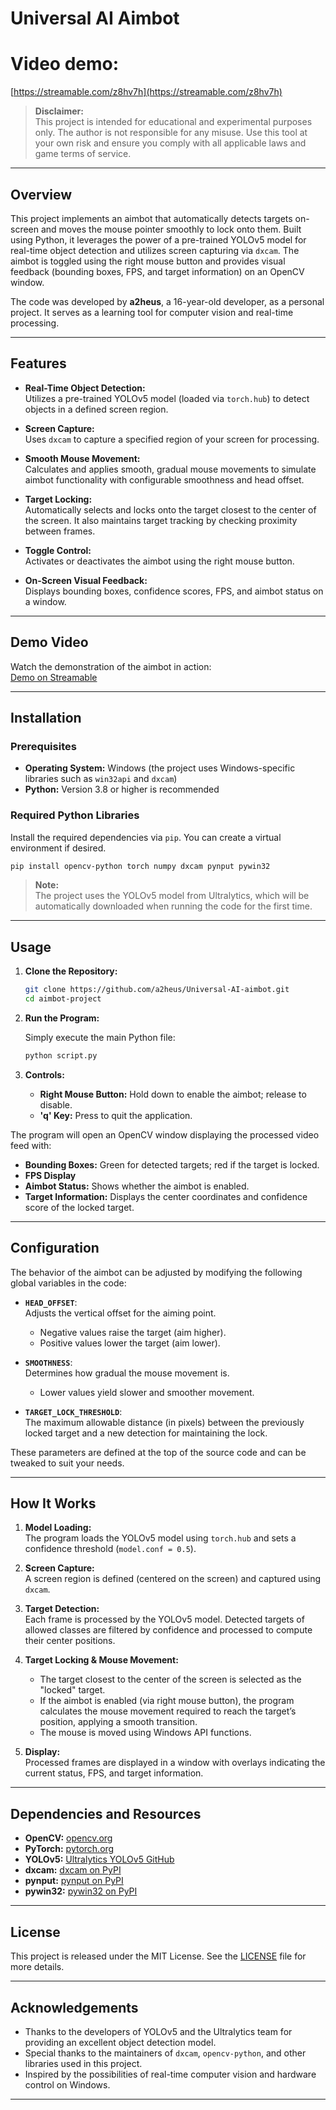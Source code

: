 # Universal AI Aimbot

# Video demo:
[https://streamable.com/z8hv7h](https://streamable.com/z8hv7h)

> **Disclaimer:**  
> This project is intended for educational and experimental purposes only. The author is not responsible for any misuse. Use this tool at your own risk and ensure you comply with all applicable laws and game terms of service.

---

## Overview

This project implements an aimbot that automatically detects targets on-screen and moves the mouse pointer smoothly to lock onto them. Built using Python, it leverages the power of a pre-trained YOLOv5 model for real-time object detection and utilizes screen capturing via `dxcam`. The aimbot is toggled using the right mouse button and provides visual feedback (bounding boxes, FPS, and target information) on an OpenCV window.

The code was developed by **a2heus**, a 16-year-old developer, as a personal project. It serves as a learning tool for computer vision and real-time processing.

---

## Features

- **Real-Time Object Detection:**  
  Utilizes a pre-trained YOLOv5 model (loaded via `torch.hub`) to detect objects in a defined screen region.
  
- **Screen Capture:**  
  Uses `dxcam` to capture a specified region of your screen for processing.
  
- **Smooth Mouse Movement:**  
  Calculates and applies smooth, gradual mouse movements to simulate aimbot functionality with configurable smoothness and head offset.
  
- **Target Locking:**  
  Automatically selects and locks onto the target closest to the center of the screen. It also maintains target tracking by checking proximity between frames.
  
- **Toggle Control:**  
  Activates or deactivates the aimbot using the right mouse button.
  
- **On-Screen Visual Feedback:**  
  Displays bounding boxes, confidence scores, FPS, and aimbot status on a window.

---

## Demo Video

Watch the demonstration of the aimbot in action:  
[Demo on Streamable](https://streamable.com/z8hv7h)

---

## Installation

### Prerequisites

- **Operating System:** Windows (the project uses Windows-specific libraries such as `win32api` and `dxcam`)
- **Python:** Version 3.8 or higher is recommended

### Required Python Libraries

Install the required dependencies via `pip`. You can create a virtual environment if desired.

```bash
pip install opencv-python torch numpy dxcam pynput pywin32
```

> **Note:**  
> The project uses the YOLOv5 model from Ultralytics, which will be automatically downloaded when running the code for the first time.

---

## Usage

1. **Clone the Repository:**

   ```bash
   git clone https://github.com/a2heus/Universal-AI-aimbot.git
   cd aimbot-project
   ```

2. **Run the Program:**

   Simply execute the main Python file:

   ```bash
   python script.py
   ```

3. **Controls:**

   - **Right Mouse Button:** Hold down to enable the aimbot; release to disable.
   - **'q' Key:** Press to quit the application.

The program will open an OpenCV window displaying the processed video feed with:
- **Bounding Boxes:** Green for detected targets; red if the target is locked.
- **FPS Display**
- **Aimbot Status:** Shows whether the aimbot is enabled.
- **Target Information:** Displays the center coordinates and confidence score of the locked target.

---

## Configuration

The behavior of the aimbot can be adjusted by modifying the following global variables in the code:

- **`HEAD_OFFSET`**:  
  Adjusts the vertical offset for the aiming point.  
  - Negative values raise the target (aim higher).  
  - Positive values lower the target (aim lower).

- **`SMOOTHNESS`**:  
  Determines how gradual the mouse movement is.  
  - Lower values yield slower and smoother movement.

- **`TARGET_LOCK_THRESHOLD`**:  
  The maximum allowable distance (in pixels) between the previously locked target and a new detection for maintaining the lock.

These parameters are defined at the top of the source code and can be tweaked to suit your needs.

---

## How It Works

1. **Model Loading:**  
   The program loads the YOLOv5 model using `torch.hub` and sets a confidence threshold (`model.conf = 0.5`).

2. **Screen Capture:**  
   A screen region is defined (centered on the screen) and captured using `dxcam`.

3. **Target Detection:**  
   Each frame is processed by the YOLOv5 model. Detected targets of allowed classes are filtered by confidence and processed to compute their center positions.

4. **Target Locking & Mouse Movement:**  
   - The target closest to the center of the screen is selected as the "locked" target.
   - If the aimbot is enabled (via right mouse button), the program calculates the mouse movement required to reach the target’s position, applying a smooth transition.
   - The mouse is moved using Windows API functions.

5. **Display:**  
   Processed frames are displayed in a window with overlays indicating the current status, FPS, and target information.

---

## Dependencies and Resources

- **OpenCV:** [opencv.org](https://opencv.org/)
- **PyTorch:** [pytorch.org](https://pytorch.org/)
- **YOLOv5:** [Ultralytics YOLOv5 GitHub](https://github.com/ultralytics/yolov5)
- **dxcam:** [dxcam on PyPI](https://pypi.org/project/dxcam/)
- **pynput:** [pynput on PyPI](https://pypi.org/project/pynput/)
- **pywin32:** [pywin32 on PyPI](https://pypi.org/project/pywin32/)

---

## License

This project is released under the MIT License. See the [LICENSE](LICENSE) file for more details.

---

## Acknowledgements

- Thanks to the developers of YOLOv5 and the Ultralytics team for providing an excellent object detection model.
- Special thanks to the maintainers of `dxcam`, `opencv-python`, and other libraries used in this project.
- Inspired by the possibilities of real-time computer vision and hardware control on Windows.

---
